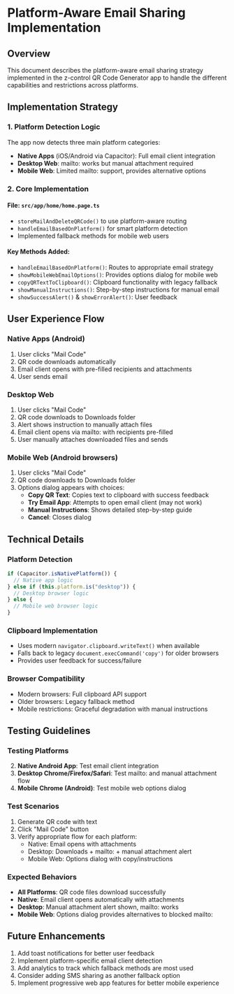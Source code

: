 # Platform-Aware Email Sharing Implementation

## Overview

This document describes the platform-aware email sharing strategy implemented in the z-control QR Code Generator app to handle the different capabilities and restrictions across platforms.

## Implementation Strategy

### 1. Platform Detection Logic

The app now detects three main platform categories:

- **Native Apps** (iOS/Android via Capacitor): Full email client integration
- **Desktop Web**: mailto: works but manual attachment required
- **Mobile Web**: Limited mailto: support, provides alternative options

### 2. Core Implementation

#### File: `src/app/home/home.page.ts`

- `storeMailAndDeleteQRCode()` to use platform-aware routing
- `handleEmailBasedOnPlatform()` for smart platform detection
- Implemented fallback methods for mobile web users

#### Key Methods Added:

- `handleEmailBasedOnPlatform()`: Routes to appropriate email strategy
- `showMobileWebEmailOptions()`: Provides options dialog for mobile web
- `copyQRTextToClipboard()`: Clipboard functionality with legacy fallback
- `showManualInstructions()`: Step-by-step instructions for manual email
- `showSuccessAlert()` & `showErrorAlert()`: User feedback



## User Experience Flow

### Native Apps (Android)

1. User clicks "Mail Code"
2. QR code downloads automatically
3. Email client opens with pre-filled recipients and attachments
4. User sends email

### Desktop Web

1. User clicks "Mail Code"
2. QR code downloads to Downloads folder
3. Alert shows instruction to manually attach files
4. Email client opens via mailto: with recipients pre-filled
5. User manually attaches downloaded files and sends

### Mobile Web (Android browsers)

1. User clicks "Mail Code"
2. QR code downloads to Downloads folder
3. Options dialog appears with choices:
   - **Copy QR Text**: Copies text to clipboard with success feedback
   - **Try Email App**: Attempts to open email client (may not work)
   - **Manual Instructions**: Shows detailed step-by-step guide
   - **Cancel**: Closes dialog

## Technical Details

### Platform Detection

```typescript
if (Capacitor.isNativePlatform()) {
  // Native app logic
} else if (this.platform.is("desktop")) {
  // Desktop browser logic
} else {
  // Mobile web browser logic
}
```

### Clipboard Implementation

- Uses modern `navigator.clipboard.writeText()` when available
- Falls back to legacy `document.execCommand('copy')` for older browsers
- Provides user feedback for success/failure

### Browser Compatibility

- Modern browsers: Full clipboard API support
- Older browsers: Legacy fallback method
- Mobile restrictions: Graceful degradation with manual instructions

## Testing Guidelines

### Testing Platforms

2. **Native Android App**: Test email client integration
3. **Desktop Chrome/Firefox/Safari**: Test mailto: and manual attachment flow
5. **Mobile Chrome (Android)**: Test mobile web options dialog

### Test Scenarios

1. Generate QR code with text
2. Click "Mail Code" button
3. Verify appropriate flow for each platform:
   - Native: Email opens with attachments
   - Desktop: Downloads + mailto: + manual attachment alert
   - Mobile Web: Options dialog with copy/instructions

### Expected Behaviors

- **All Platforms**: QR code files download successfully
- **Native**: Email client opens automatically with attachments
- **Desktop**: Manual attachment alert shown, mailto: works
- **Mobile Web**: Options dialog provides alternatives to blocked mailto:


## Future Enhancements

1. Add toast notifications for better user feedback
2. Implement platform-specific email client detection
3. Add analytics to track which fallback methods are most used
4. Consider adding SMS sharing as another fallback option
5. Implement progressive web app features for better mobile experience

